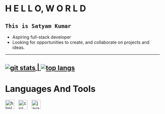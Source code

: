 # H E L L O,  W O R L D

## ```This is Satyam Kumar```

* Aspiring full-stack developer
* Looking for opportunities to create, and collaborate on projects and ideas.

---

<a href = "https://github.com/SKumr20/github-readme-stats"><img align="center" alt = "git stats" src="https://github-readme-stats.vercel.app/api?username=SKumr20&show_icons=true&theme=tokyonight&rank_icon=percentile&card_width=100" /> | </a><a href = "https://github.com/SKumr20/github-readme-stats"><img align="center" alt="top langs" src = "https://github-readme-stats.vercel.app/api/top-langs/?username=SKumr20&layout=compact&theme=tokyonight" /></a>
---

# Languages And Tools

<img align="left" alt="html" width="30px" style="padding-right:10px;" src="https://cdn.jsdelivr.net/gh/devicons/devicon@latest/icons/html5/html5-plain-wordmark.svg"/>
<img align="left" alt="css" width="30px" style="padding-right:10px;" src="https://cdn.jsdelivr.net/gh/devicons/devicon@latest/icons/css3/css3-plain-wordmark.svg"/>
<img align="left" alt="javascript" width="30px" style="padding-right:10px;" src="https://cdn.jsdelivr.net/gh/devicons/devicon@latest/icons/javascript/javascript-plain.svg"/>
            


        
